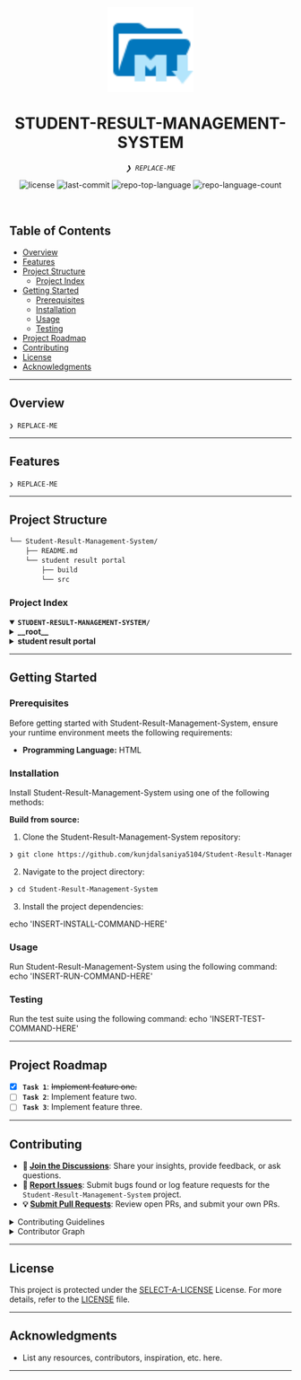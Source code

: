 <p align="center">
    <img src="https://raw.githubusercontent.com/PKief/vscode-material-icon-theme/ec559a9f6bfd399b82bb44393651661b08aaf7ba/icons/folder-markdown-open.svg" align="center" width="30%">
</p>
<p align="center"><h1 align="center">STUDENT-RESULT-MANAGEMENT-SYSTEM</h1></p>
<p align="center">
	<em><code>❯ REPLACE-ME</code></em>
</p>
<p align="center">
	<img src="https://img.shields.io/github/license/kunjdalsaniya5104/Student-Result-Management-System?style=default&logo=opensourceinitiative&logoColor=white&color=0080ff" alt="license">
	<img src="https://img.shields.io/github/last-commit/kunjdalsaniya5104/Student-Result-Management-System?style=default&logo=git&logoColor=white&color=0080ff" alt="last-commit">
	<img src="https://img.shields.io/github/languages/top/kunjdalsaniya5104/Student-Result-Management-System?style=default&color=0080ff" alt="repo-top-language">
	<img src="https://img.shields.io/github/languages/count/kunjdalsaniya5104/Student-Result-Management-System?style=default&color=0080ff" alt="repo-language-count">
</p>
<p align="center"><!-- default option, no dependency badges. -->
</p>
<p align="center">
	<!-- default option, no dependency badges. -->
</p>
<br>

##  Table of Contents

- [ Overview](#-overview)
- [ Features](#-features)
- [ Project Structure](#-project-structure)
  - [ Project Index](#-project-index)
- [ Getting Started](#-getting-started)
  - [ Prerequisites](#-prerequisites)
  - [ Installation](#-installation)
  - [ Usage](#-usage)
  - [ Testing](#-testing)
- [ Project Roadmap](#-project-roadmap)
- [ Contributing](#-contributing)
- [ License](#-license)
- [ Acknowledgments](#-acknowledgments)

---

##  Overview

<code>❯ REPLACE-ME</code>

---

##  Features

<code>❯ REPLACE-ME</code>

---

##  Project Structure

```sh
└── Student-Result-Management-System/
    ├── README.md
    └── student result portal
        ├── build
        └── src
```


###  Project Index
<details open>
	<summary><b><code>STUDENT-RESULT-MANAGEMENT-SYSTEM/</code></b></summary>
	<details> <!-- __root__ Submodule -->
		<summary><b>__root__</b></summary>
		<blockquote>
			<table>
			</table>
		</blockquote>
	</details>
	<details> <!-- student result portal Submodule -->
		<summary><b>student result portal</b></summary>
		<blockquote>
			<details>
				<summary><b>src</b></summary>
				<blockquote>
					<details>
						<summary><b>main</b></summary>
						<blockquote>
							<details>
								<summary><b>java</b></summary>
								<blockquote>
									<details>
										<summary><b>Project</b></summary>
										<blockquote>
											<table>
											<tr>
												<td><b><a href='https://github.com/kunjdalsaniya5104/Student-Result-Management-System/blob/master/student result portal/src/main/java/Project/ConnectionProvider.java'>ConnectionProvider.java</a></b></td>
												<td><code>❯ REPLACE-ME</code></td>
											</tr>
											</table>
										</blockquote>
									</details>
								</blockquote>
							</details>
							<details>
								<summary><b>webapp</b></summary>
								<blockquote>
									<table>
									<tr>
										<td><b><a href='https://github.com/kunjdalsaniya5104/Student-Result-Management-System/blob/master/student result portal/src/main/webapp/errorDgiOneView.html'>errorDgiOneView.html</a></b></td>
										<td><code>❯ REPLACE-ME</code></td>
									</tr>
									<tr>
										<td><b><a href='https://github.com/kunjdalsaniya5104/Student-Result-Management-System/blob/master/student result portal/src/main/webapp/style.css'>style.css</a></b></td>
										<td><code>❯ REPLACE-ME</code></td>
									</tr>
									<tr>
										<td><b><a href='https://github.com/kunjdalsaniya5104/Student-Result-Management-System/blob/master/student result portal/src/main/webapp/insertNewResult.jsp'>insertNewResult.jsp</a></b></td>
										<td><code>❯ REPLACE-ME</code></td>
									</tr>
									<tr>
										<td><b><a href='https://github.com/kunjdalsaniya5104/Student-Result-Management-System/blob/master/student result portal/src/main/webapp/errorAdminLogin.html'>errorAdminLogin.html</a></b></td>
										<td><code>❯ REPLACE-ME</code></td>
									</tr>
									<tr>
										<td><b><a href='https://github.com/kunjdalsaniya5104/Student-Result-Management-System/blob/master/student result portal/src/main/webapp/adminLoginAction.jsp'>adminLoginAction.jsp</a></b></td>
										<td><code>❯ REPLACE-ME</code></td>
									</tr>
									<tr>
										<td><b><a href='https://github.com/kunjdalsaniya5104/Student-Result-Management-System/blob/master/student result portal/src/main/webapp/student.html'>student.html</a></b></td>
										<td><code>❯ REPLACE-ME</code></td>
									</tr>
									<tr>
										<td><b><a href='https://github.com/kunjdalsaniya5104/Student-Result-Management-System/blob/master/student result portal/src/main/webapp/adminHome.jsp'>adminHome.jsp</a></b></td>
										<td><code>❯ REPLACE-ME</code></td>
									</tr>
									<tr>
										<td><b><a href='https://github.com/kunjdalsaniya5104/Student-Result-Management-System/blob/master/student result portal/src/main/webapp/addNewStudent.jsp'>addNewStudent.jsp</a></b></td>
										<td><code>❯ REPLACE-ME</code></td>
									</tr>
									<tr>
										<td><b><a href='https://github.com/kunjdalsaniya5104/Student-Result-Management-System/blob/master/student result portal/src/main/webapp/index.html'>index.html</a></b></td>
										<td><code>❯ REPLACE-ME</code></td>
									</tr>
									<tr>
										<td><b><a href='https://github.com/kunjdalsaniya5104/Student-Result-Management-System/blob/master/student result portal/src/main/webapp/adminLogin.html'>adminLogin.html</a></b></td>
										<td><code>❯ REPLACE-ME</code></td>
									</tr>
									<tr>
										<td><b><a href='https://github.com/kunjdalsaniya5104/Student-Result-Management-System/blob/master/student result portal/src/main/webapp/header.html'>header.html</a></b></td>
										<td><code>❯ REPLACE-ME</code></td>
									</tr>
									<tr>
										<td><b><a href='https://github.com/kunjdalsaniya5104/Student-Result-Management-System/blob/master/student result portal/src/main/webapp/studentHome.jsp'>studentHome.jsp</a></b></td>
										<td><code>❯ REPLACE-ME</code></td>
									</tr>
									</table>
									<details>
										<summary><b>META-INF</b></summary>
										<blockquote>
											<table>
											<tr>
												<td><b><a href='https://github.com/kunjdalsaniya5104/Student-Result-Management-System/blob/master/student result portal/src/main/webapp/META-INF/MANIFEST.MF'>MANIFEST.MF</a></b></td>
												<td><code>❯ REPLACE-ME</code></td>
											</tr>
											</table>
										</blockquote>
									</details>
								</blockquote>
							</details>
						</blockquote>
					</details>
				</blockquote>
			</details>
		</blockquote>
	</details>
</details>

---
##  Getting Started

###  Prerequisites

Before getting started with Student-Result-Management-System, ensure your runtime environment meets the following requirements:

- **Programming Language:** HTML


###  Installation

Install Student-Result-Management-System using one of the following methods:

**Build from source:**

1. Clone the Student-Result-Management-System repository:
```sh
❯ git clone https://github.com/kunjdalsaniya5104/Student-Result-Management-System
```

2. Navigate to the project directory:
```sh
❯ cd Student-Result-Management-System
```

3. Install the project dependencies:

echo 'INSERT-INSTALL-COMMAND-HERE'



###  Usage
Run Student-Result-Management-System using the following command:
echo 'INSERT-RUN-COMMAND-HERE'

###  Testing
Run the test suite using the following command:
echo 'INSERT-TEST-COMMAND-HERE'

---
##  Project Roadmap

- [X] **`Task 1`**: <strike>Implement feature one.</strike>
- [ ] **`Task 2`**: Implement feature two.
- [ ] **`Task 3`**: Implement feature three.

---

##  Contributing

- **💬 [Join the Discussions](https://github.com/kunjdalsaniya5104/Student-Result-Management-System/discussions)**: Share your insights, provide feedback, or ask questions.
- **🐛 [Report Issues](https://github.com/kunjdalsaniya5104/Student-Result-Management-System/issues)**: Submit bugs found or log feature requests for the `Student-Result-Management-System` project.
- **💡 [Submit Pull Requests](https://github.com/kunjdalsaniya5104/Student-Result-Management-System/blob/main/CONTRIBUTING.md)**: Review open PRs, and submit your own PRs.

<details closed>
<summary>Contributing Guidelines</summary>

1. **Fork the Repository**: Start by forking the project repository to your github account.
2. **Clone Locally**: Clone the forked repository to your local machine using a git client.
   ```sh
   git clone https://github.com/kunjdalsaniya5104/Student-Result-Management-System
   ```
3. **Create a New Branch**: Always work on a new branch, giving it a descriptive name.
   ```sh
   git checkout -b new-feature-x
   ```
4. **Make Your Changes**: Develop and test your changes locally.
5. **Commit Your Changes**: Commit with a clear message describing your updates.
   ```sh
   git commit -m 'Implemented new feature x.'
   ```
6. **Push to github**: Push the changes to your forked repository.
   ```sh
   git push origin new-feature-x
   ```
7. **Submit a Pull Request**: Create a PR against the original project repository. Clearly describe the changes and their motivations.
8. **Review**: Once your PR is reviewed and approved, it will be merged into the main branch. Congratulations on your contribution!
</details>

<details closed>
<summary>Contributor Graph</summary>
<br>
<p align="left">
   <a href="https://github.com{/kunjdalsaniya5104/Student-Result-Management-System/}graphs/contributors">
      <img src="https://contrib.rocks/image?repo=kunjdalsaniya5104/Student-Result-Management-System">
   </a>
</p>
</details>

---

##  License

This project is protected under the [SELECT-A-LICENSE](https://choosealicense.com/licenses) License. For more details, refer to the [LICENSE](https://choosealicense.com/licenses/) file.

---

##  Acknowledgments

- List any resources, contributors, inspiration, etc. here.

---
